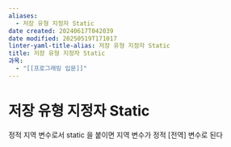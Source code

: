 ```yaml
---
aliases:
  - 저장 유형 지정자 Static
date created: 20240617T042039
date modified: 20250519T171017
linter-yaml-title-alias: 저장 유형 지정자 Static
title: 저장 유형 지정자 Static
과목:
  - "[[프로그래밍 입문]]"
---
```


# 저장 유형 지정자 Static

정적 지역 변수로서 static 을 붙이면 지역 변수가 정적 [전역] 변수로 된다

